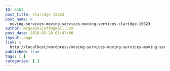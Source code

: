 ```yaml
---
ID: 6381
post_title: Claridge 15623
post_name: >
  moving-services-moving-services-moving-services-claridge-15623
author: mrgabonijeff@gmail.com
post_date: 2018-03-28 01:47:00
layout: page
link: >
  http://localhost/wordpress/moving-services-moving-services-moving-services-claridge-15623/
published: true
tags: [ ]
categories: [ ]
---
```

